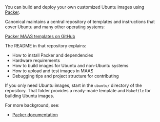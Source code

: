 You can build and deploy your own customized Ubuntu images using [Packer](https://developer.hashicorp.com/packer).

Canonical maintains a central repository of templates and instructions that cover Ubuntu and many other operating systems:

[Packer MAAS templates on GitHub](https://github.com/canonical/packer-maas)

The README in that repository explains:

- How to install Packer and dependencies
- Hardware requirements
- How to build images for Ubuntu and non-Ubuntu systems
- How to upload and test images in MAAS
- Debugging tips and project structure for contributing

If you only need Ubuntu images, start in the `ubuntu/` directory of the repository.
That folder provides a ready-made template and `Makefile` for building Ubuntu images.

For more background, see:
- [Packer documentation](https://developer.hashicorp.com/packer/docs)

